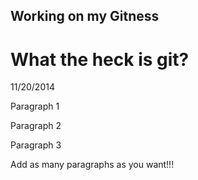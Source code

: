 
## Working on my Gitness

# What the heck is git?

11/20/2014

Paragraph 1

Paragraph 2

Paragraph 3

Add as many paragraphs as you want!!!



